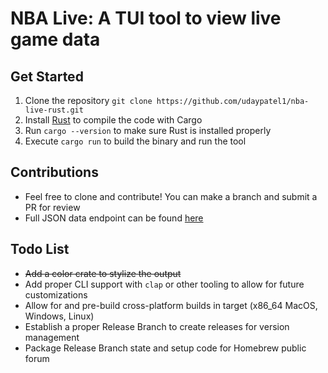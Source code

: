 # NBA Live: A TUI tool to view live game data

## Get Started

1) Clone the repository `git clone https://github.com/udaypatel1/nba-live-rust.git`
2) Install [Rust](https://www.rust-lang.org/tools/install) to compile the code with Cargo
3) Run `cargo --version` to make sure Rust is installed properly
4) Execute `cargo run` to build the binary and run the tool

## Contributions

* Feel free to clone and contribute! You can make a branch and submit a PR for review
* Full JSON data endpoint can be found [here](https://nba-prod-us-east-1-mediaops-stats.s3.amazonaws.com/NBA/liveData/scoreboard/todaysScoreboard_00.json)

## Todo List

* ~~Add a color crate to stylize the output~~
* Add proper CLI support with `clap` or other tooling to allow for future customizations
* Allow for and pre-build cross-platform builds in target (x86_64 MacOS, Windows, Linux)
* Establish a proper Release Branch to create releases for version management
* Package Release Branch state and setup code for Homebrew public forum
